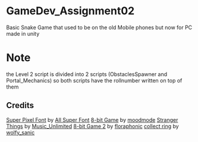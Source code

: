 # GameDev_Assignment02
Basic Snake Game that used to be on the old Mobile phones but now for PC made in unity 
# Note
the Level 2 script is divided into 2 scripts (ObstaclesSpawner and Portal_Mechanics) so both scripts have the rollnumber written on top of them

## Credits
[Super Pixel Font](https://www.fontspace.com/super-pixel-font-f112028) by [All Super Font](https://www.fontspace.com/all-super-font)
[8-bit Game](https://pixabay.com/music/video-games-8-bit-game-158815/) by [moodmode](https://pixabay.com/users/moodmode-33139253/)
[Stranger Things](https://pixabay.com/music/synthwave-stranger-things-124008/) by [Music_Unlimited](https://pixabay.com/users/music_unlimited-27600023/)
[8-bit Game 2](https://pixabay.com/sound-effects/8-bit-game-2-186976/) by [floraphonic](https://pixabay.com/users/floraphonic-38928062/)
[collect ring](https://pixabay.com/sound-effects/collect-ring-15982/) by [wolfy_sanic](https://pixabay.com/users/wolfy_sanic-25481389/)